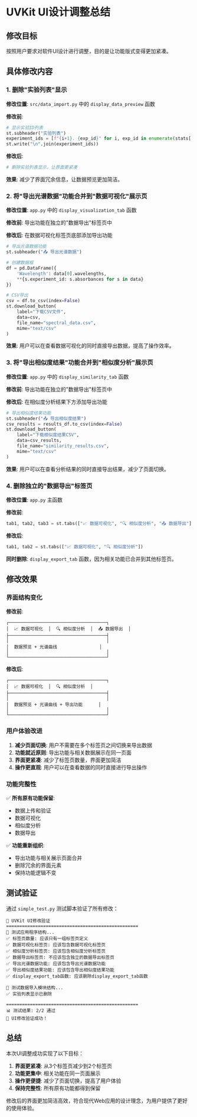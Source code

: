 # UVKit UI设计调整总结

## 修改目标

按照用户要求对软件UI设计进行调整，目的是让功能版式变得更加紧凑。

## 具体修改内容

### 1. 删除"实验列表"显示

**修改位置**: `src/data_import.py` 中的 `display_data_preview` 函数

**修改前**:
```python
# 显示实验ID列表
st.subheader("实验列表")
experiment_ids = [f"{i+1}. {exp_id}" for i, exp_id in enumerate(stats['experiment_ids'])]
st.write("\n".join(experiment_ids))
```

**修改后**:
```python
# 删除实验列表显示，让界面更紧凑
```

**效果**: 减少了界面冗余信息，让数据预览更加简洁。

### 2. 将"导出光谱数据"功能合并到"数据可视化"展示页

**修改位置**: `app.py` 中的 `display_visualization_tab` 函数

**修改前**: 导出功能在独立的"数据导出"标签页中

**修改后**: 在数据可视化标签页底部添加导出功能
```python
# 导出光谱数据功能
st.subheader("📤 导出光谱数据")

# 创建数据框
df = pd.DataFrame({
    'Wavelength': data[0].wavelengths,
    **{s.experiment_id: s.absorbances for s in data}
})

# CSV导出
csv = df.to_csv(index=False)
st.download_button(
    label="下载CSV文件",
    data=csv,
    file_name="spectral_data.csv",
    mime="text/csv"
)
```

**效果**: 用户可以在查看数据可视化的同时直接导出数据，提高了操作效率。

### 3. 将"导出相似度结果"功能合并到"相似度分析"展示页

**修改位置**: `app.py` 中的 `display_similarity_tab` 函数

**修改前**: 导出功能在独立的"数据导出"标签页中

**修改后**: 在相似度分析结果下方添加导出功能
```python
# 导出相似度结果功能
st.subheader("📤 导出相似度结果")
csv_results = results_df.to_csv(index=False)
st.download_button(
    label="下载相似度结果CSV",
    data=csv_results,
    file_name="similarity_results.csv",
    mime="text/csv"
)
```

**效果**: 用户可以在查看分析结果的同时直接导出结果，减少了页面切换。

### 4. 删除独立的"数据导出"标签页

**修改位置**: `app.py` 主函数

**修改前**:
```python
tab1, tab2, tab3 = st.tabs(["📈 数据可视化", "🔍 相似度分析", "📤 数据导出"])
```

**修改后**:
```python
tab1, tab2 = st.tabs(["📈 数据可视化", "🔍 相似度分析"])
```

**同时删除**: `display_export_tab` 函数，因为相关功能已合并到其他标签页。

## 修改效果

### 界面结构变化

**修改前**:
```
┌─────────────────────────────────────┐
│  📈 数据可视化  │  🔍 相似度分析  │  📤 数据导出  │
├─────────────────────────────────────┤
│                                     │
│  数据预览 + 光谱曲线                │
│                                     │
└─────────────────────────────────────┘
```

**修改后**:
```
┌─────────────────────────────────────┐
│  📈 数据可视化  │  🔍 相似度分析  │
├─────────────────────────────────────┤
│                                     │
│  数据预览 + 光谱曲线 + 导出功能      │
│                                     │
└─────────────────────────────────────┘
```

### 用户体验改进

1. **减少页面切换**: 用户不需要在多个标签页之间切换来导出数据
2. **功能就近原则**: 导出功能与相关数据展示在同一页面
3. **界面更紧凑**: 减少了标签页数量，界面更加简洁
4. **操作更直观**: 用户可以在查看数据的同时直接进行导出操作

### 功能完整性

✅ **所有原有功能保留**:
- 数据上传和验证
- 数据可视化
- 相似度分析
- 数据导出

✅ **功能重新组织**:
- 导出功能与相关展示页面合并
- 删除冗余的界面元素
- 保持功能逻辑不变

## 测试验证

通过 `simple_test.py` 测试脚本验证了所有修改：

```
🚀 UVKit UI修改验证
==================================================
🧪 测试应用程序结构...
✅ 标签页数量: 应该只有一组标签页定义
✅ 数据可视化标签页: 应该包含数据可视化标签页
✅ 相似度分析标签页: 应该包含相似度分析标签页
✅ 数据导出标签页: 不应该包含独立的数据导出标签页
✅ 导出光谱数据功能: 应该包含导出光谱数据功能
✅ 导出相似度结果功能: 应该包含导出相似度结果功能
✅ display_export_tab函数: 应该删除display_export_tab函数

🧪 测试数据导入模块结构...
✅ 实验列表显示已删除

==================================================
📊 测试结果: 2/2 通过
🎉 UI修改验证成功！
```

## 总结

本次UI调整成功实现了以下目标：

1. **界面更紧凑**: 从3个标签页减少到2个标签页
2. **功能更集中**: 相关功能在同一页面展示
3. **操作更便捷**: 减少了页面切换，提高了用户体验
4. **保持完整性**: 所有原有功能都得到保留

修改后的界面更加简洁高效，符合现代Web应用的设计理念，为用户提供了更好的使用体验。
